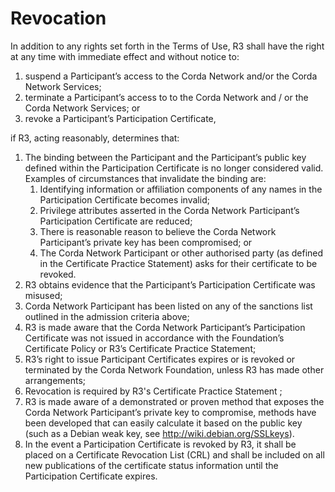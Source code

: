 # Revocation

  
In addition to any rights set forth in the Terms of Use, R3 shall have the right at any time with immediate effect and without notice to:

   1. suspend a Participant’s access to the Corda Network and/or the Corda Network Services;
   2. terminate a Participant’s access to to the Corda Network and / or the Corda Network Services; or
   3. revoke a Participant’s Participation Certificate,

if R3, acting reasonably, determines that:

1. The binding between the Participant and the Participant’s public key defined within the Participation Certificate is no longer considered valid. Examples of circumstances that invalidate the binding are:
    1. Identifying information or affiliation components of any names in the Participation Certificate becomes invalid;
    2. Privilege attributes asserted in the Corda Network Participant’s Participation Certificate are reduced;
    3. There is reasonable reason to believe the Corda Network Participant’s private key has been compromised; or
    4. The Corda Network Participant or other authorised party (as defined in the Certificate Practice Statement) asks for their certificate to be revoked.
2. R3 obtains evidence that the Participant’s Participation Certificate was misused;
3. Corda Network Participant has been listed on any of the sanctions list outlined in the admission criteria above;
4. R3 is made aware that the Corda Network Participant’s Participation Certificate was not issued in accordance with the Foundation’s Certificate Policy or R3’s Certificate Practice Statement;
5. R3’s right to issue Participant Certificates expires or is revoked or terminated by the Corda Network Foundation, unless R3 has made other arrangements;
6. Revocation is required by R3's Certificate Practice Statement ;
7. R3 is made aware of a demonstrated or proven method that exposes the Corda Network Participant’s private key to compromise, methods have been developed that can easily calculate it based on the public key (such as a Debian weak key, see http://wiki.debian.org/SSLkeys).
8. In the event a Participation Certificate is revoked by R3, it shall be placed on a Certificate Revocation List (CRL) and shall be included on all new publications of the certificate status information until the Participation Certificate expires.
